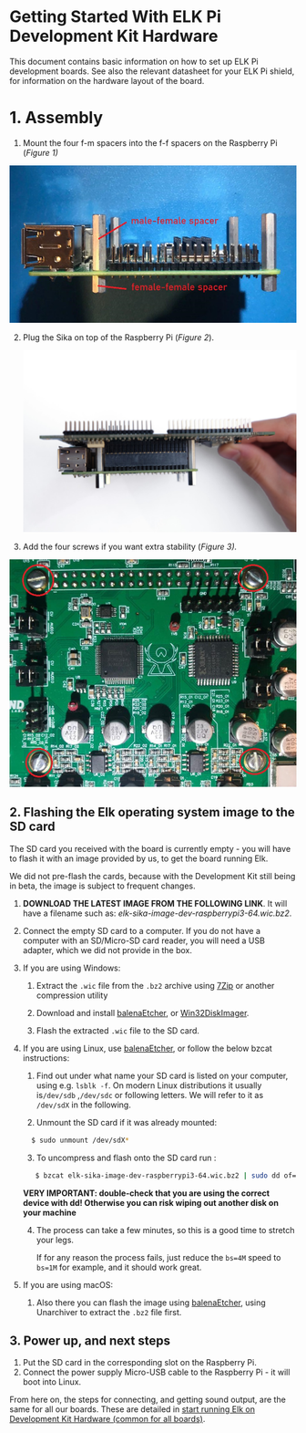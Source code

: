 # Getting Started With ELK Pi Development Kit  Hardware

This document contains basic information on how to set up ELK Pi development boards. See also the relevant datasheet for your ELK Pi shield, for information on the hardware layout of the board.

# 1. Assembly

1. Mount the four f-m spacers into the f-f spacers on the Raspberry Pi (*Figure 1)*

![Figure 1](illustrations/elk_pi_assembly_step_1.png)

2. Plug the Sika on top of the Raspberry Pi (*Figure 2*).

   ![img](illustrations/elk_pi_assembly_step_2.png)

3. Add the four screws if you want extra stability (*Figure 3).*

![img](illustrations/elk_pi_assembly_step_3.png)

## 2. Flashing the Elk operating system image to the SD card

The SD card you received with the board is currently empty - you will have to flash it with an image provided by us, to get the board running Elk.

We did not pre-flash the cards, because with the Development Kit still being in beta, the image is subject to frequent changes.

1. **DOWNLOAD THE LATEST IMAGE FROM THE FOLLOWING LINK**. It will have a filename such as: *elk-sika-image-dev-raspberrypi3-64.wic.bz2*.

2. Connect the empty SD card to a computer. If you do not have a computer with an SD/Micro-SD card reader, you will need a USB adapter, which we did not provide in the box.

3. If you are using Windows:

   1. Extract the `.wic` file from the `.bz2` archive using [7Zip](https://www.7-zip.org/download.html) or another compression utility

   2. Download and install [balenaEtcher](https://www.balena.io/etcher/), or [Win32DiskImager](https://www.raspberrypi.org/downloads/).
   
   3. Flash the extracted `.wic` file to the SD card.

4. If you are using Linux, use  [balenaEtcher](https://www.balena.io/etcher/), or follow the below bzcat instructions:

   1. Find out under what name your SD card is listed on your computer, using e.g. `lsblk -f`. On modern Linux distributions it usually is`/dev/sdb` ,`/dev/sdc` or following letters. We will refer to it as `/dev/sdX` in the following.
   
   2. Unmount the SD card if it was already mounted:
   ```bash
     $ sudo unmount /dev/sdX*
   ```
   
   3. To uncompress and flash onto the SD card run :
      
   ```bash
      $ bzcat elk-sika-image-dev-raspberrypi3-64.wic.bz2 | sudo dd of=/dev/sdX bs=4M status=progress && sync
   ```
   
   **VERY IMPORTANT: double-check that you are using the correct device with dd! Otherwise you can risk wiping out another disk on your machine**
   
   4. The process can take a few minutes, so this is a good time to stretch your legs.

      If for any reason the process fails, just reduce the `bs=4M` speed to `bs=1M` for example, and it should work great.

5. If you are using macOS:

   1. Also there you can flash the image using [balenaEtcher](https://www.balena.io/etcher/), using Unarchiver to extract the `.bz2` file first.

## 3. Power up, and next steps

1. Put the SD card in the corresponding slot on the Raspberry Pi.
2. Connect the power supply Micro-USB cable to the Raspberry Pi - it will boot into Linux.

From here on, the steps for connecting, and getting sound output, are the same for all our boards. These are detailed in [start running Elk on Development Kit Hardware (common for all boards)](get_first_sound_from_devkit_board.md).

